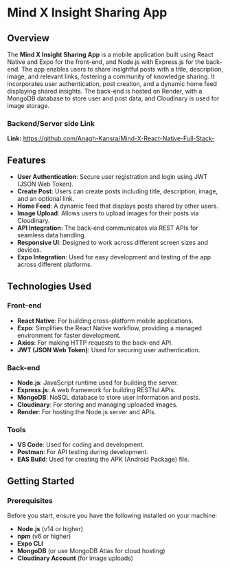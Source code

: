 # Mind X Insight Sharing App

## Overview

The **Mind X Insight Sharing App** is a mobile application built using React Native and Expo for the front-end, and Node.js with Express.js for the back-end. The app enables users to share insightful posts with a title, description, image, and relevant links, fostering a community of knowledge sharing. It incorporates user authentication, post creation, and a dynamic home feed displaying shared insights. The back-end is hosted on Render, with a MongoDB database to store user and post data, and Cloudinary is used for image storage.

### Backend/Server side Link
**Link:** https://github.com/Anagh-Kansra/Mind-X-React-Native-Full-Stack-

## Features

- **User Authentication**: Secure user registration and login using JWT (JSON Web Token).
- **Create Post**: Users can create posts including title, description, image, and an optional link.
- **Home Feed**: A dynamic feed that displays posts shared by other users.
- **Image Upload**: Allows users to upload images for their posts via Cloudinary.
- **API Integration**: The back-end communicates via REST APIs for seamless data handling.
- **Responsive UI**: Designed to work across different screen sizes and devices.
- **Expo Integration**: Used for easy development and testing of the app across different platforms.

## Technologies Used

### Front-end
- **React Native**: For building cross-platform mobile applications.
- **Expo**: Simplifies the React Native workflow, providing a managed environment for faster development.
- **Axios**: For making HTTP requests to the back-end API.
- **JWT (JSON Web Token)**: Used for securing user authentication.

### Back-end
- **Node.js**: JavaScript runtime used for building the server.
- **Express.js**: A web framework for building RESTful APIs.
- **MongoDB**: NoSQL database to store user information and posts.
- **Cloudinary**: For storing and managing uploaded images.
- **Render**: For hosting the Node.js server and APIs.

### Tools
- **VS Code**: Used for coding and development.
- **Postman**: For API testing during development.
- **EAS Build**: Used for creating the APK (Android Package) file.

## Getting Started

### Prerequisites

Before you start, ensure you have the following installed on your machine:

- **Node.js** (v14 or higher)
- **npm** (v6 or higher)
- **Expo CLI**
- **MongoDB** (or use MongoDB Atlas for cloud hosting)
- **Cloudinary Account** (for image uploads)

